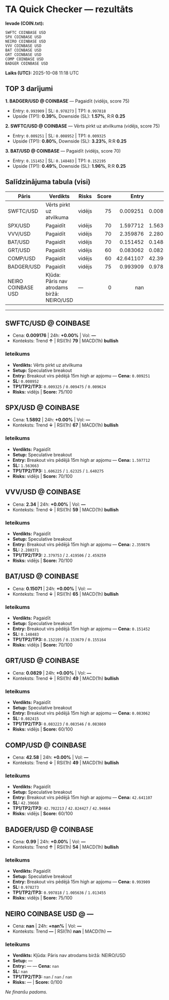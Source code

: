 # TA Quick Checker — rezultāts

**Ievade (COIN.txt):**
```
SWFTC COINBASE USD
SPX COINBASE USD
NEIRO COINBASE USD
VVV COINBASE USD
BAT COINBASE USD
GRT COINBASE USD
COMP COINBASE USD
BADGER COINBASE USD
```
**Laiks (UTC):** 2025-10-08 11:18 UTC

## TOP 3 darījumi
**1. BADGER/USD @ COINBASE** — Pagaidīt (vidējs, score 75)
- Entry: `0.993909` | SL: `0.978273` | TP1: `0.997818`
- Upside (TP1): **0.39%**, Downside (SL): **1.57%**, R:R **0.25**

**2. SWFTC/USD @ COINBASE** — Vērts pirkt uz atvilkuma (vidējs, score 75)
- Entry: `0.009251` | SL: `0.008952` | TP1: `0.009325`
- Upside (TP1): **0.80%**, Downside (SL): **3.23%**, R:R **0.25**

**3. BAT/USD @ COINBASE** — Pagaidīt (vidējs, score 70)
- Entry: `0.151452` | SL: `0.148483` | TP1: `0.152195`
- Upside (TP1): **0.49%**, Downside (SL): **1.96%**, R:R **0.25**

## Salīdzinājuma tabula (visi)
| Pāris | Verdikts | Risks | Score | Entry | SL | TP1 | Upside% | Downside% | R:R | RSI(1h) | MACD | 24h% | Cena |
|---|---|---|---:|---:|---:|---:|---:|---:|---:|---:|---|---:|---:|
| SWFTC/USD | Vērts pirkt uz atvilkuma | vidējs | 75 | 0.009251 | 0.008952 | 0.009325 | 0.80% | 3.23% | 0.25 | 79 | bullish | +0.00% | 0.009176 |
| SPX/USD | Pagaidīt | vidējs | 70 | 1.597712 | 1.563663 | 1.606225 | 0.53% | 2.13% | 0.25 | 67 | bullish | +0.00% | 1.5892 |
| VVV/USD | Pagaidīt | vidējs | 70 | 2.359876 | 2.280371 | 2.379753 | 0.84% | 3.37% | 0.25 | 59 | bullish | +0.00% | 2.34 |
| BAT/USD | Pagaidīt | vidējs | 70 | 0.151452 | 0.148483 | 0.152195 | 0.49% | 1.96% | 0.25 | 65 | bullish | +0.00% | 0.15071 |
| GRT/USD | Pagaidīt | vidējs | 60 | 0.083062 | 0.082415 | 0.083223 | 0.19% | 0.78% | 0.25 | 49 | bullish | +0.00% | 0.0829 |
| COMP/USD | Pagaidīt | vidējs | 60 | 42.641107 | 42.39668 | 42.702213 | 0.14% | 0.57% | 0.25 | 49 | bullish | +0.00% | 42.58 |
| BADGER/USD | Pagaidīt | vidējs | 75 | 0.993909 | 0.978273 | 0.997818 | 0.39% | 1.57% | 0.25 | 54 | bullish | +0.00% | 0.99 |
| NEIRO COINBASE USD | Kļūda: Pāris nav atrodams biržā: NEIRO/USD | — | 0 | nan | nan | nan | — | — | — | nan | — | +nan% | nan |

---

## SWFTC/USD @ COINBASE
- Cena: **0.009176** | 24h: **+0.00%** | Vol: **—**
- Konteksts: Trend **↑** | RSI(1h) **79** | MACD(1h) **bullish**

### Ieteikums
- **Verdikts:** Vērts pirkt uz atvilkuma
- **Setup:** Speculative breakout
- **Entry:** Breakout virs pēdējā 15m high ar apjomu  — **Cena:** `0.009251`
- **SL:** `0.008952`
- **TP1/TP2/TP3:** `0.009325` / `0.009475` / `0.009624`
- **Risks:** vidējs | **Score:** 75/100

## SPX/USD @ COINBASE
- Cena: **1.5892** | 24h: **+0.00%** | Vol: **—**
- Konteksts: Trend **↓** | RSI(1h) **67** | MACD(1h) **bullish**

### Ieteikums
- **Verdikts:** Pagaidīt
- **Setup:** Speculative breakout
- **Entry:** Breakout virs pēdējā 15m high ar apjomu  — **Cena:** `1.597712`
- **SL:** `1.563663`
- **TP1/TP2/TP3:** `1.606225` / `1.62325` / `1.640275`
- **Risks:** vidējs | **Score:** 70/100

## VVV/USD @ COINBASE
- Cena: **2.34** | 24h: **+0.00%** | Vol: **—**
- Konteksts: Trend **↓** | RSI(1h) **59** | MACD(1h) **bullish**

### Ieteikums
- **Verdikts:** Pagaidīt
- **Setup:** Speculative breakout
- **Entry:** Breakout virs pēdējā 15m high ar apjomu  — **Cena:** `2.359876`
- **SL:** `2.280371`
- **TP1/TP2/TP3:** `2.379753` / `2.419506` / `2.459259`
- **Risks:** vidējs | **Score:** 70/100

## BAT/USD @ COINBASE
- Cena: **0.15071** | 24h: **+0.00%** | Vol: **—**
- Konteksts: Trend **↓** | RSI(1h) **65** | MACD(1h) **bullish**

### Ieteikums
- **Verdikts:** Pagaidīt
- **Setup:** Speculative breakout
- **Entry:** Breakout virs pēdējā 15m high ar apjomu  — **Cena:** `0.151452`
- **SL:** `0.148483`
- **TP1/TP2/TP3:** `0.152195` / `0.153679` / `0.155164`
- **Risks:** vidējs | **Score:** 70/100

## GRT/USD @ COINBASE
- Cena: **0.0829** | 24h: **+0.00%** | Vol: **—**
- Konteksts: Trend **↓** | RSI(1h) **49** | MACD(1h) **bullish**

### Ieteikums
- **Verdikts:** Pagaidīt
- **Setup:** Speculative breakout
- **Entry:** Breakout virs pēdējā 15m high ar apjomu  — **Cena:** `0.083062`
- **SL:** `0.082415`
- **TP1/TP2/TP3:** `0.083223` / `0.083546` / `0.083869`
- **Risks:** vidējs | **Score:** 60/100

## COMP/USD @ COINBASE
- Cena: **42.58** | 24h: **+0.00%** | Vol: **—**
- Konteksts: Trend **↓** | RSI(1h) **49** | MACD(1h) **bullish**

### Ieteikums
- **Verdikts:** Pagaidīt
- **Setup:** Speculative breakout
- **Entry:** Breakout virs pēdējā 15m high ar apjomu  — **Cena:** `42.641107`
- **SL:** `42.39668`
- **TP1/TP2/TP3:** `42.702213` / `42.824427` / `42.94664`
- **Risks:** vidējs | **Score:** 60/100

## BADGER/USD @ COINBASE
- Cena: **0.99** | 24h: **+0.00%** | Vol: **—**
- Konteksts: Trend **↑** | RSI(1h) **54** | MACD(1h) **bullish**

### Ieteikums
- **Verdikts:** Pagaidīt
- **Setup:** Speculative breakout
- **Entry:** Breakout virs pēdējā 15m high ar apjomu  — **Cena:** `0.993909`
- **SL:** `0.978273`
- **TP1/TP2/TP3:** `0.997818` / `1.005636` / `1.013455`
- **Risks:** vidējs | **Score:** 75/100

## NEIRO COINBASE USD @ —
- Cena: **nan** | 24h: **+nan%** | Vol: **—**
- Konteksts: Trend **—** | RSI(1h) **nan** | MACD(1h) **—**

### Ieteikums
- **Verdikts:** Kļūda: Pāris nav atrodams biržā: NEIRO/USD
- **Setup:** —
- **Entry:** —  — **Cena:** `nan`
- **SL:** `nan`
- **TP1/TP2/TP3:** `nan` / `nan` / `nan`
- **Risks:** — | **Score:** 0/100

*Ne finanšu padoms.*
